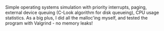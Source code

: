 Simple operating systems simulation with priority interrupts, paging, external device queuing (C-Look algorithm for disk queueing), CPU usage statistics. As a big plus, I did all the malloc'ing myself, and tested the program with Valgrind - no memory leaks! 
